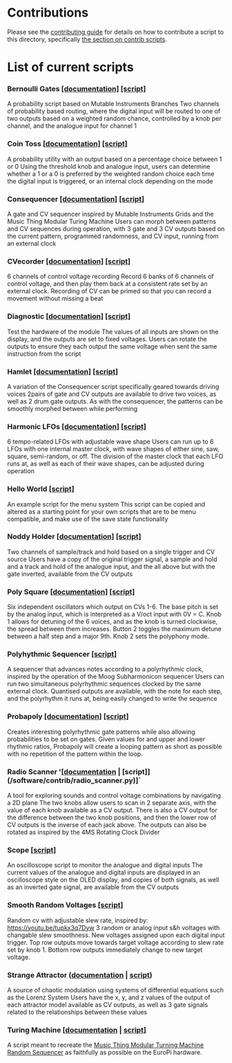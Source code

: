 # Contributions

Please see the [contributing guide](/contributing.md) for details on how to contribute a script to this 
directory, specifically [the section on contrib scripts](/contributing.md#contrib-scripts).

# List of current scripts

### Bernoulli Gates [[documentation]](/software/contrib/bernoulli_gates.md) [[script]](/software/contrib/bernoulli_gates.py) 
A probability script based on Mutable Instruments Branches
Two channels of probability based routing, where the digital input will be routed to one of two outputs based on a weighted random chance, controlled by a knob per channel, and the analogue input for channel 1

### Coin Toss [[documentation]](/software/contrib/coin_toss.md) [[script]](/software/contrib/coin_toss.py)
A probability utility with an output based on a percentage choice between 1 or 0
Using the threshold knob and analogue input, users can determine whether a 1 or a 0 is preferred by the weighted random choice each time the digital input is triggered, or an internal clock depending on the mode

### Consequencer [[documentation]](/software/contrib/consequencer.md) [[script]](/software/contrib/consequencer.md)
A gate and CV sequencer inspired by Mutable Instruments Grids and the Music Thing Modular Turing Machine
Users can morph between patterns and CV sequences during operation, with 3 gate and 3 CV outputs based on the current pattern, programmed randomness, and CV input, running from an external clock

### CVecorder [[documentation]](/software/contrib/cvecorder.md) [[script]](/software/contrib/cvecorder.py)
6 channels of control voltage recording
Record 6 banks of 6 channels of control voltage, and then play them back at a consistent rate set by an external clock.
Recording of CV can be primed so that you can record a movement without missing a beat

### Diagnostic [[documentation]](/software/contrib/diagnostic.md) [[script]](/software/contrib/diagnostic.py)
Test the hardware of the module
The values of all inputs are shown on the display, and the outputs are set to fixed voltages.
Users can rotate the outputs to ensure they each output the same voltage when sent the same instruction from the script

### Hamlet [[documentation]](/software/contrib/hamlet.md) [[script]](/software/contrib/hamlet.py)
A variation of the Consequencer script specifically geared towards driving voices
2pairs of gate and CV outputs are available to drive two voices, as well as 2 drum gate outputs.
As with the consequencer, the patterns can be smoothly morphed between while performing

### Harmonic LFOs [[documentation]](/software/contrib/harmonic_lfos.md) [[script]](/software/contrib/harmonic_lfos.py)
6 tempo-related LFOs with adjustable wave shape
Users can run up to 6 LFOs with one internal master clock, with wave shapes of either sine, saw, square, semi-random, or off.
The division of the master clock that each LFO runs at, as well as each of their wave shapes, can be adjusted during operation

### Hello World [[script]](/software/contrib/hello_world.py)
An example script for the menu system
This script can be copied and altered as a starting point for your own scripts that are to be menu compatible, and make use of the save state functionality

### Noddy Holder [[documentation]](/software/contrib/noddy_holder.md) [[script]](/software/contrib/noddy_holder.py)
Two channels of sample/track and hold based on a single trigger and CV source
Users have a copy of the original trigger signal, a sample and hold and a track and hold of the analogue input, and the all above but with the gate inverted, available from the CV outputs

### Poly Square [[documentation]](/software/contrib/poly_square.md) [[script]](/software/contrib/poly_square.py)
Six independent oscillators which output on CVs 1-6. The base pitch is set by the analog input, which is interpreted as a V/oct input with 0V = C. Knob 1 allows for detuning of the 6 voices, and as the knob is turned clockwise, the spread between them increases. Button 2 toggles the maximum detune between a half step and a major 9th. Knob 2 sets the polyphony mode.

### Polyhythmic Sequencer [[script]](/software/contrib/polyrhythmic_sequencer.py)
A sequencer that advances notes according to a polyrhythmic clock, inspired by the operation of the Moog Subharmonicon sequencer
Users can run two simultaneous polyrhythmic sequences clocked by the same external clock.
Quantised outputs are available, with the note for each step, and the polyrhythm it runs at, being easily changed to write the sequence

### Probapoly [[documentation]](/software/contrib/probapoly.md) [[script]](/software/contrib/probapoly.py)
Creates interesting polyrhythmic gate patterns while also allowing probabilities to be set on gates.
Given values for and upper and lower rhythmic ratios, Probapoly will create a looping pattern as short as possible with no repetition of the pattern within the loop.

### Radio Scanner '\[[documentation](/software/contrib/radio_scanner.md) | [script]](/software/contrib/radio_scanner.py)\]`
A tool for exploring sounds and control voltage combinations by navigating a 2D plane
The two knobs allow users to scan in 2 separate axis, with the value of each knob available as a CV output.
There is also a CV output for the difference between the two knob positions, and then the lower row of CV outputs is the inverse of each jack above.
The outputs can also be rotated as inspired by the 4MS Rotating Clock Divider

### Scope [[script]](/software/contrib/scope.py)
An oscilloscope script to monitor the analogue and digital inputs
The current values of the analogue and digital inputs are displayed in an oscilloscope style on the OLED display, and copies of both signals, as well as an inverted gate signal, are available from the CV outputs

### Smooth Random Voltages [[script]](/software/contrib/smooth_random_voltages.py)
Random cv with adjustable slew rate, inspired by: https://youtu.be/tupkx3q7Dyw
3 random or analog input s&h voltages with changable slew smoothness. New voltages assigned upon each digital input trigger. Top row outputs move
towards target voltage according to slew rate set by knob 1. Bottom row outputs immediately change to new target voltage.

### Strange Attractor ([documentation](/software/contrib/strange_attractor.md) | [script](/software/contrib/strange_attractor.py))
A source of chaotic modulation using systems of differential equations such as the Lorenz System
Users have the x, y, and z values of the output of each attractor model available as CV outputs, as well as 3 gate signals related to the relationships between these values

### Turing Machine \[[documentation](/software/contrib/turing_machine.md) | [script](/software/contrib/turing_machine.py)\]
A script meant to recreate the [Music Thing Modular Turning Machine Random Sequencer](https://musicthing.co.uk/pages/turing.html)
as faithfully as possible on the EuroPi hardware.